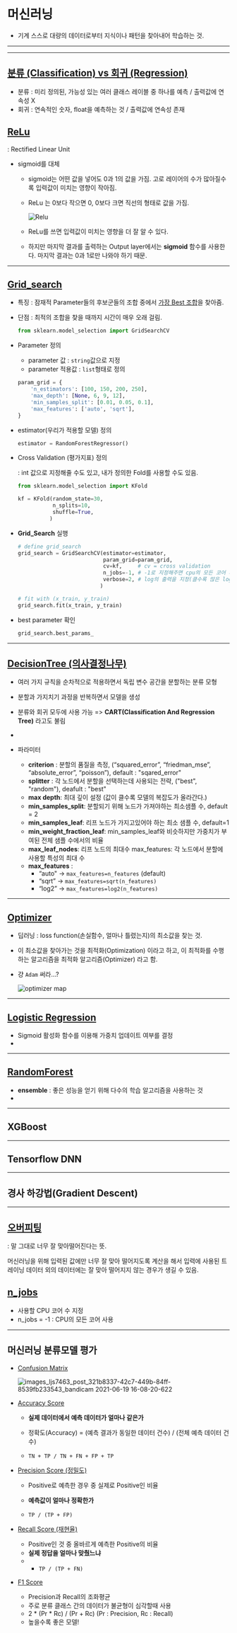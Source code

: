 # 머신러닝

- 기계 스스로 대량의 데이터로부터 지식이나 패턴을 찾아내어 학습하는 것.

---

---

## <u>분류 (Classification) vs 회귀 (Regression)</u>

- 분류 : 미리 정의된, 가능성 있는 여러 클래스 레이블 중 하나를 예측 / 출력값에 연속성 X
- 회귀 : 연속적인 숫자, float을 예측하는 것 / 출력값에 연속성 존재



## <u>ReLu</u>

: Rectified Linear Unit

- sigmoid를 대체

  - sigmoid는 어떤 값을 넣어도 0과 1의 값을 가짐. 고로 레이어의 수가 많아질수록 입력값이 미치는 영향이 작아짐.

  - ReLu 는 0보다 작으면 0, 0보다 크면 직선의 형태로 값을 가짐.

    ![Relu](https://user-images.githubusercontent.com/87963029/171528752-5d462811-b2ad-4a7c-8374-6f16a45fe39f.png)

  - ReLu를 쓰면 입력값이 미치는 영향을 더 잘 알 수 있다.

  - 하지만 마지막 결과를 출력하는 Output layer에서는 **sigmoid** 함수를 사용한다. 마지막 결과는 0과 1로만 나와야 하기 때문.

    

---

## <u>Grid_search</u>

- 특징 : 잠재적 Parameter들의 후보군들의 조합 중에서 <u>가장 Best 조합</u>을 찾아줌.

- 단점 : 최적의 조합을 찾을 때까지 시간이 매우 오래 걸림.

  ```python
  from sklearn.model_selection import GridSearchCV
  ```

- Parameter 정의 

  - parameter 값 : `string`값으로 지정
  - parameter 적용값 : `list`형태로 정의

  ```python
  param_grid = {
      'n_estimators': [100, 150, 200, 250],
      'max_depth': [None, 6, 9, 12],
      'min_samples_split': [0.01, 0.05, 0.1],
      'max_features': ['auto', 'sqrt'],
  }
  ```

- estimator(우리가 적용할 모델) 정의

  ```python
  estimator = RandomForestRegressor()
  ```

- Cross Validation (평가지표) 정의

  : int 값으로 지정해줄 수도 있고, 내가 정의한 Fold를 사용할 수도 있음.

  ```python
  from sklearn.model_selection import KFold
  
  kf = KFold(random_state=30,
             n_splits=10,
             shuffle=True,
            )
  ```

- **Grid_Search** 실행

  ```python
  # define grid_search
  grid_search = GridSearchCV(estimator=estimator, 
                             param_grid=param_grid, 
                             cv=kf, 	# cv = cross validation
                             n_jobs=-1, # -1로 지정해주면 cpu의 모든 코어 사용
                             verbose=2, # log의 출력을 지정(클수록 많은 log 출력)
                            )
  
  # fit with (x_train, y_train)
  grid_search.fit(x_train, y_train)
  ```

- best parameter 확인

  ```python
  grid_search.best_params_
  ```

---


## <u>DecisionTree (의사결정나무)</u>

- 여러 가지 규칙을 순차적으로 적용하면서 독립 변수 공간을 분할하는 분류 모형
- 분할과 가지치기 과정을 반복하면서 모델을 생성
- 분류와 회귀 모두에 사용 가능 => **CART(Classification And Regression Tree)** 라고도 불림
- 
- 파라미터

  - **criterion** : 분할의 품질을 측정, (“squared_error”, “friedman_mse”, “absolute_error”, “poisson”), default : "sqared_error"
  - **splitter** : 각 노드에서 분할을 선택하는데 사용되는 전략, ("best", "random"), deafult : "best"
  - **max depth**: 최대 깊이 설정 (값이 클수록 모델의 복잡도가 올라간다.)
  - **min_samples_split**: 분할되기 위해 노드가 가져야하는 최소샘플 수, default = 2
  - **min_samples_leaf**: 리프 노드가 가지고있어야 하는 최소 샘플 수, default=1
  - **min_weight_fraction_leaf**: min_samples_leaf와 비슷하지만 가중치가 부여된 전체 샘플 수에서의 비율 
  - **max_leaf_nodes**: 리프 노드의 최대수 max_features: 각 노드에서 분할에 사용할 특성의 최대 수
  - **max_features** : 
    - “auto" -> `max_features=n_features`  (default)
    - “sqrt” -> `max_features=sqrt(n_features)`
    - “log2” -> `max_features=log2(n_features)`

---

## <u>Optimizer</u>

- 딥러닝 : loss function(손실함수, 얼마나 틀렸는지)의 최소값을 찾는 것.

- 이 최소값을 찾아가는 것을 최적화(Optimization) 이라고 하고, 이 최적화를 수행하는 알고리즘을 최적화 알고리즘(Optimizer) 라고 함.

- 걍 `Adam` 써라...?

  ![optimizer map](https://user-images.githubusercontent.com/87963029/171528702-81ea0fca-7cdf-4684-8966-8e7869ab3646.png)

---

## <u>Logistic Regression</u>

- Sigmoid 활성화 함수를 이용해 가중치 업데이트 여부를 결정
- 



---

## <u>RandomForest</u>

- **ensemble** : 좋은 성능을 얻기 위해 다수의 학습 알고리즘을 사용하는 것
- 





---

## XGBoost





---

## Tensorflow DNN





---

## 경사 하강법(Gradient Descent)





---

## <u>오버피팅</u>

: 말 그대로 너무 잘 맞아떨어진다는 뜻.

머신러닝을 위해 입력된 값에만 너무 잘 맞아 떨어지도록 계산을 해서 입력에 사용된 트레이닝 데이터 외의 데이터에는 잘 맞아 떨어지지 않는 경우가 생길 수 있음.



## <u>n_jobs</u>

- 사용할 CPU 코어 수 지정
- n_jobs = -1 : CPU의 모든 코어 사용

---

## 머신러닝 분류모델 평가

- <u>Confusion Matrix</u>

  ![images_ljs7463_post_321b8337-42c7-449b-84ff-8539fb233543_bandicam 2021-06-19 16-08-20-622](https://user-images.githubusercontent.com/87963029/171528785-120cc265-db45-4dad-a4dc-5030aa67fae9.jpg)

  

- <u>Accuracy Score</u>

  + **실제 데이터에서 예측 데이터가 얼마나 같은가**

  + 정확도(Accuracy) = (예측 결과가 동일한 데이터 건수) / (전체 예측 데이터 건수)

  + `TN + TP / TN + FN + FP + TP`

    

- <u>Precision Score (정밀도)</u>

  + Positive로 예측한 경우 중 실제로 Positive인 비율

  + **예측값이 얼마나 정확한가**

  + `TP / (TP + FP)`

    

- <u>Recall Score (재현율)</u>

  - Positive인 것 중 올바르게 예측한 Positive의 비율 
  - **실제 정답을 얼마나 맞췄느냐**
  -  - `TP / (TP + FN)`


- <u>F1 Score</u>

  - Precision과 Recall의 조화평균
  - 주로 분류 클래스 간의 데이터가 불균형이 심각할때 사용
  - 2 * (Pr * Rc) / (Pr + Rc)      (Pr : Precision, Rc : Recall)
  - 높을수록 좋은 모델!
